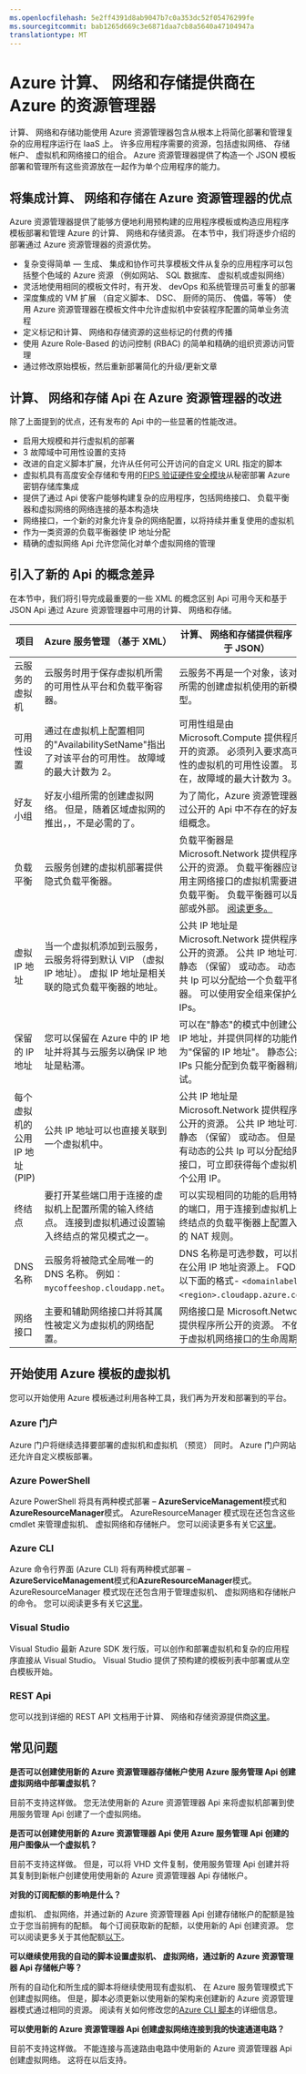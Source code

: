 ```yaml
---
ms.openlocfilehash: 5e2ff4391d8ab9047b7c0a353dc52f05476299fe
ms.sourcegitcommit: bab1265d669c3e6871daa7cb8a5640a47104947a
translationtype: MT
---
```

<properties
   pageTitle="Azure 计算、 网络和存储提供商在 Azure 资源管理器"
   description="计算、 网络和存储资源提供商 （CRP、 NRP 和 SRP） 的概念性概述"
   services="virtual-machines"
   documentationCenter="dev-center-name"
   authors="mahthi"
   manager="timlt"
   editor=""
    tags="azure-resource-manager,azure-service-management"/>

<tags
   ms.service="virtual-machines"
   ms.devlang="na"
   ms.topic="article"
   ms.tgt_pltfrm="na"
   ms.workload="infrastructure-services"
   ms.date="04/29/2015"
   ms.author="mahthi"/>

# Azure 计算、 网络和存储提供商在 Azure 的资源管理器

计算、 网络和存储功能使用 Azure 资源管理器包含从根本上将简化部署和管理复杂的应用程序运行在 IaaS 上。 许多应用程序需要的资源，包括虚拟网络、 存储帐户、 虚拟机和网络接口的组合。 Azure 资源管理器提供了构造一个 JSON 模板部署和管理所有这些资源放在一起作为单个应用程序的能力。

## 将集成计算、 网络和存储在 Azure 资源管理器的优点

Azure 资源管理器提供了能够方便地利用预构建的应用程序模板或构造应用程序模板部署和管理 Azure 的计算、 网络和存储资源。 在本节中，我们将逐步介绍的部署通过 Azure 资源管理器的资源优势。

-   复杂变得简单 — 生成、 集成和协作可共享模板文件从复杂的应用程序可以包括整个色域的 Azure 资源 （例如网站、 SQL 数据库、 虚拟机或虚拟网络）
-   灵活地使用相同的模板文件时，有开发、 devOps 和系统管理员可重复的部署
-   深度集成的 VM 扩展 （自定义脚本、 DSC、 厨师的简历、 傀儡，等等） 使用 Azure 资源管理器在模板文件中允许虚拟机中安装程序配置的简单业务流程
-   定义标记和计算、 网络和存储资源的这些标记的付费的传播
-   使用 Azure Role-Based 的访问控制 (RBAC) 的简单和精确的组织资源访问管理
-   通过修改原始模板，然后重新部署简化的升级/更新文章


## 计算、 网络和存储 Api 在 Azure 资源管理器的改进

除了上面提到的优点，还有发布的 Api 中的一些显著的性能改进。

-   启用大规模和并行虚拟机的部署
-   3 故障域中可用性设置的支持
-   改进的自定义脚本扩展，允许从任何可公开访问的自定义 URL 指定的脚本
- 虚拟机具有高度安全存储和专用的[FIPS 验证](http://wikipedia.org/wiki/FIPS_140-2)[硬件安全模块](http://wikipedia.org/wiki/Hardware_security_module)从秘密部署 Azure 密钥存储库集成
-   提供了通过 Api 使客户能够构建复杂的应用程序，包括网络接口、 负载平衡器和虚拟网络的网络连接的基本构造块
-   网络接口，一个新的对象允许复杂的网络配置，以将持续并重复使用的虚拟机
-   作为一类资源的负载平衡器使 IP 地址分配
-   精确的虚拟网络 Api 允许您简化对单个虚拟网络的管理

## 引入了新的 Api 的概念差异

在本节中，我们将引导完成最重要的一些 XML 的概念区别 Api 可用今天和基于 JSON Api 通过 Azure 资源管理器中可用的计算、 网络和存储。

 项目 | Azure 服务管理 （基于 XML）    | 计算、 网络和存储提供程序 （基于 JSON）
 ---|---|---
| 云服务的虚拟机 |  云服务时用于保存虚拟机所需的可用性从平台和负载平衡容器。 | 云服务不再是一个对象，该对象所需的创建虚拟机使用的新模型。 |
| 可用性设置 | 通过在虚拟机上配置相同的"AvailabilitySetName"指出了对该平台的可用性。 故障域的最大计数为 2。 | 可用性组是由 Microsoft.Compute 提供程序公开的资源。 必须列入要求高可用性的虚拟机的可用性设置。 现在，故障域的最大计数为 3。 |
| 好友小组 | 好友小组所需的创建虚拟网络。 但是，随着区域虚拟网的推出，，不是必需的了。 |为了简化，Azure 资源管理器通过公开的 Api 中不存在的好友小组概念。 |
| 负载平衡    | 云服务创建的虚拟机部署提供隐式负载平衡器。 | 负载平衡器是 Microsoft.Network 提供程序所公开的资源。 负载平衡器应该引用主网络接口的虚拟机需要进行负载平衡。 负载平衡器可以是内部或外部。 [阅读更多。](resource-groups-networking.md) |
|虚拟 IP 地址 | 当一个虚拟机添加到云服务，云服务将得到默认 VIP （虚拟 IP 地址）。 虚拟 IP 地址是相关联的隐式负载平衡器的地址。   | 公共 IP 地址是 Microsoft.Network 提供程序所公开的资源。 公共 IP 地址可以是静态 （保留） 或动态。 动态的公共 Ip 可以分配给一个负载平衡器。 可以使用安全组来保护公共 IPs。 |
|保留的 IP 地址|   您可以保留在 Azure 中的 IP 地址并将其与云服务以确保 IP 地址是粘滞。   | 可以在"静态"的模式中创建公用 IP 地址，并提供同样的功能作为"保留的 IP 地址"。 静态公共 IPs 只能分配到负载平衡器稍后再试。 |
|每个虚拟机的公用 IP 地址 (PIP) | 公共 IP 地址可以也直接关联到一个虚拟机中。 | 公共 IP 地址是 Microsoft.Network 提供程序所公开的资源。 公共 IP 地址可以是静态 （保留） 或动态。 但是，只有动态的公共 Ip 可以分配给网络接口，可立即获得每个虚拟机一个公用 IP。 |
|终结点| 要打开某些端口用于连接的虚拟机上配置所需的输入终结点。 连接到虚拟机通过设置输入终结点的常见模式之一。 | 可以实现相同的功能的启用特定的端口，用于连接到虚拟机上的终结点的负载平衡器上配置入站的 NAT 规则。 |
|DNS 名称| 云服务将被隐式全局唯一的 DNS 名称。 例如︰ `mycoffeeshop.cloudapp.net`。 | DNS 名称是可选参数，可以指定在公用 IP 地址资源上。 FQDN 将以下面的格式- `<domainlabel>.<region>.cloudapp.azure.com`。 |
|网络接口 | 主要和辅助网络接口并将其属性被定义为虚拟机的网络配置。 | 网络接口是 Microsoft.Network 提供程序所公开的资源。 不依赖于虚拟机网络接口的生命周期。 |

## 开始使用 Azure 模板的虚拟机

您可以开始使用 Azure 模板通过利用各种工具，我们再为开发和部署到的平台。

### Azure 门户

Azure 门户将继续选择要部署的虚拟机和虚拟机 （预览） 同时。 Azure 门户网站还允许自定义模板部署。

### Azure PowerShell

Azure PowerShell 将具有两种模式部署 – **AzureServiceManagement**模式和**AzureResourceManager**模式。  AzureResourceManager 模式现在还包含这些 cmdlet 来管理虚拟机、 虚拟网络和存储帐户。 您可以阅读更多有关它[这里](../powershell-azure-resource-manager.md)。

### Azure CLI

Azure 命令行界面 (Azure CLI) 将有两种模式部署 – **AzureServiceManagement**模式和**AzureResourceManager**模式。 AzureResourceManager 模式现在还包含用于管理虚拟机、 虚拟网络和存储帐户的命令。 您可以阅读更多有关它[这里](xplat-cli-azure-resource-manager.md)。

### Visual Studio

Visual Studio 最新 Azure SDK 发行版，可以创作和部署虚拟机和复杂的应用程序直接从 Visual Studio。 Visual Studio 提供了预构建的模板列表中部署或从空白模板开始。

### REST Api

您可以找到详细的 REST API 文档用于计算、 网络和存储资源提供商[这里](https://msdn.microsoft.com/library/azure/dn790568.aspx)。

## 常见问题

**是否可以创建使用新的 Azure 资源管理器存储帐户使用 Azure 服务管理 Api 创建虚拟网络中部署虚拟机？**

目前不支持这样做。 您无法使用新的 Azure 资源管理器 Api 来将虚拟机部署到使用服务管理 Api 创建了一个虚拟网络。

**是否可以创建使用新的 Azure 资源管理器 Api 使用 Azure 服务管理 Api 创建的用户图像从一个虚拟机？**

目前不支持这样做。 但是，可以将 VHD 文件复制，使用服务管理 Api 创建并将其复制到新帐户创建使用使用新的 Azure 资源管理器 Api 存储帐户。

**对我的订阅配额的影响是什么？**

虚拟机、 虚拟网络，并通过新的 Azure 资源管理器 Api 创建存储帐户的配额是独立于您当前拥有的配额。 每个订阅获取新的配额，以使用新的 Api 创建资源。 您可以阅读更多关于其他配额[以下](../azure-subscription-service-limits.md)。

**可以继续使用我的自动的脚本设置虚拟机、 虚拟网络，通过新的 Azure 资源管理器 Api 存储帐户等？**

所有的自动化和所生成的脚本将继续使用现有虚拟机、 在 Azure 服务管理模式下创建虚拟网络。 但是，脚本必须更新以使用新的架构来创建新的 Azure 资源管理器模式通过相同的资源。 阅读有关如何修改您的[Azure CLI 脚本](xplat-cli-azure-manage-vm-asm-arm.md)的详细信息。

**可以使用新的 Azure 资源管理器 Api 创建虚拟网络连接到我的快速通道电路？**

目前不支持这样做。 不能连接与高速路由电路中使用新的 Azure 资源管理器 Api 创建虚拟网络。 这将在以后支持。
 